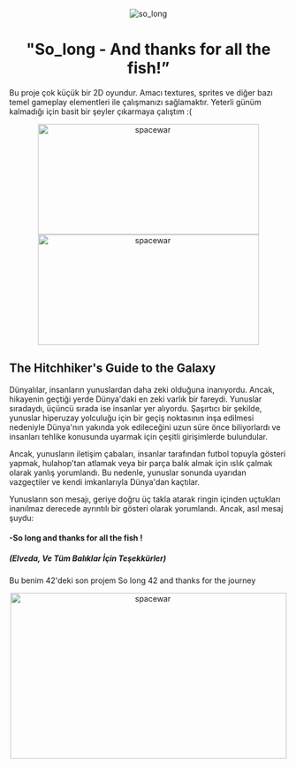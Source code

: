 <div align="center">

![so_long](https://github.com/beyzabektas/42Cursus/assets/91256847/69844077-398d-400b-8040-2b841ae38d24)

# "So_long - And thanks for all the fish!”
</div>

Bu proje çok küçük bir 2D oyundur.
Amacı textures, sprites ve diğer bazı temel gameplay elementleri ile çalışmanızı sağlamaktır.
Yeterli günüm kalmadığı için basit bir şeyler çıkarmaya çalıştım :(

<div align="center">
<img src="https://github.com/beyzabektas/42Cursus/assets/91256847/31e3c1aa-8326-41bb-831b-4f51288d2d27" alt="spacewar" width="400" height="200" />
<img src="https://github.com/beyzabektas/42Cursus/assets/91256847/c9ab3056-1a39-4b47-8fba-ec2313930dd4" alt="spacewar" width="400" height="200" />
</div>


## The Hitchhiker's Guide to the Galaxy

Dünyalılar, insanların yunuslardan daha zeki olduğuna inanıyordu. Ancak, hikayenin geçtiği yerde Dünya'daki en zeki varlık bir fareydi. Yunuslar sıradaydı, üçüncü sırada ise insanlar yer alıyordu. Şaşırtıcı bir şekilde, yunuslar hiperuzay yolculuğu için bir geçiş noktasının inşa edilmesi nedeniyle Dünya'nın yakında yok edileceğini uzun süre önce biliyorlardı ve insanları tehlike konusunda uyarmak için çeşitli girişimlerde bulundular.

Ancak, yunusların iletişim çabaları, insanlar tarafından futbol topuyla gösteri yapmak, hulahop'tan atlamak veya bir parça balık almak için ıslık çalmak olarak yanlış yorumlandı. Bu nedenle, yunuslar sonunda uyarıdan vazgeçtiler ve kendi imkanlarıyla Dünya'dan kaçtılar.

Yunusların son mesajı, geriye doğru üç takla atarak ringin içinden uçtukları inanılmaz derecede ayrıntılı bir gösteri olarak yorumlandı. Ancak, asıl mesaj şuydu: 

#### -So long and thanks for all the fish ! 
##### (Elveda, Ve Tüm Balıklar İçin Teşekkürler)

Bu benim 42'deki son projem 
So long 42 and thanks for the journey

<div align="center">
<img src="https://github.com/beyzabektas/42Cursus/assets/91256847/83609376-87a1-4119-ad7e-37b368739a99" alt="spacewar" width="500" height="300" />
</div>

